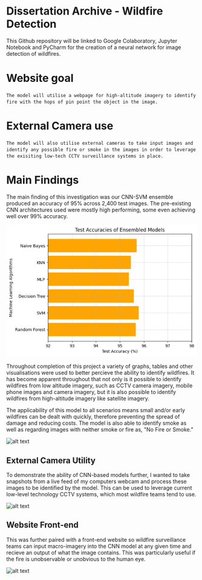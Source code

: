 # Dissertation Archive - Wildfire Detection
This Github repository will be linked to Google Colaboratory, Jupyter Notebook and PyCharm for the creation of a neural network for image detection of wildfires.


# Website goal
``The model will utilise a webpage for high-altitude imagery to identify fire with the hops of pin point the object in the image.``

# External Camera use
``The model will also utilise external cameras to take input images and identify any possible fire or smoke in the images in order to leverage the exisiting low-tech CCTV surveillance systems in place.``

# Main Findings
The main finding of this investigation was our CNN-SVM ensemble produced an accuracy of 95% across 2,400 test images. The pre-existing CNN architectures used were mostly high performing, some even achieving well over 99% accuracy.

![alt text](https://github.com/KoraySali/Dissertation_Archive/blob/c42a8902444419737c173227298aa029a3c68092/ML%20Ensembled%20Test%20Accuracies.png)

Throughout completion of this project a variety of graphs, tables and other visualisations were used to better percieve the ability to identify wildfires. It has become apparent throughout that not only is it possible to identify wildfires from low altitude imagery, such as CCTV camera imagery, mobile phone images and camera imagery, but it is also possible to identify wildfires from high-altitude imagery like satellite imagery.

The applicability of this model to all scenarios means small and/or early wildfires can be dealt with quickly, therefore preventing the spread of damage and reducing costs. The model is also able to identify smoke as well as regarding images with neither smoke or fire as, "No Fire or Smoke."

![alt text]()

## External Camera Utility

To demonstrate the ability of CNN-based models further, I wanted to take snapshots from a live feed of my computers webcam and process these images to be identified by the model. This can be used to leverage current low-level technology CCTV systems, which most wildfire teams tend to use.

![alt text]()

## Website Front-end

This was further paired with a front-end website so wildfire surveillance teams can input macro-imagery into the CNN model at any given time and recieve an output of what the image contains. This was particularly useful if the fire is unobservable or unobvious to the human eye.

![alt text]()
